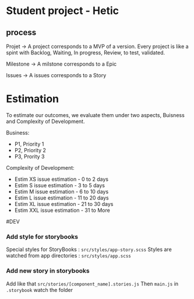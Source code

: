 # Student project - Hetic

## process 

Projet -> A project corresponds to a MVP of a version. Every project is like a spint with Backlog, Waiting, In progress, Review, to test, validated. 

Milestone -> A milstone corresponds to a Epic 

Issues -> A issues corresponds to a Story 

# Estimation 
To estimate our outcomes, we evaluate them under two aspects, Buisness and Complexity of Development.

Business:  
- P1, Priority 1
- P2, Priority 2 
- P3, Prority 3

Complexity of Development: 
- Estim XS issue estimation - 0 to 2 days
- Estim S issue estimation - 3 to 5 days
- Estim M issue estimation - 6 to 10 days
- Estim L issue estimation - 11 to 20 days
- Estim XL issue estimation - 21 to 30 days
- Estim XXL issue estimation - 31 to More

#DEV

### Add style for storybooks
Special styles for StoryBooks : ```src/styles/app-story.scss```
Styles are watched from app directories : ```src/styles/app.scss```

### Add new story in storybooks
Add like that ```src/stories/[component_name].stories.js```
Then ```main.js``` in ```.storybook``` watch the folder

